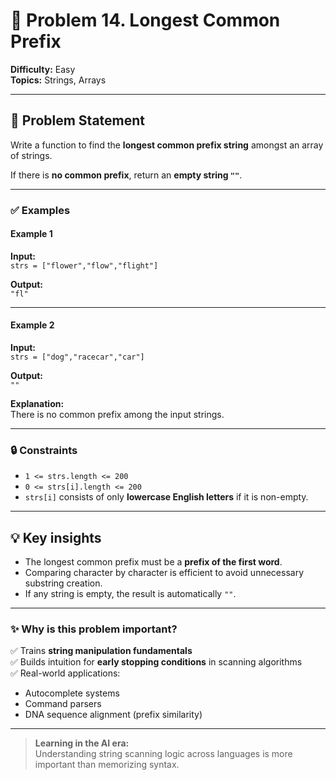 # 📝 Problem 14. Longest Common Prefix

**Difficulty:** Easy  
**Topics:** Strings, Arrays

---

## 📖 Problem Statement

Write a function to find the **longest common prefix string** amongst an array of strings.

If there is **no common prefix**, return an **empty string `""`**.

---

### ✅ **Examples**

#### **Example 1**

**Input:**  
`strs = ["flower","flow","flight"]`

**Output:**  
`"fl"`

---

#### **Example 2**

**Input:**  
`strs = ["dog","racecar","car"]`

**Output:**  
`""`

**Explanation:**  
There is no common prefix among the input strings.

---

### 🔒 **Constraints**

- `1 <= strs.length <= 200`
- `0 <= strs[i].length <= 200`
- `strs[i]` consists of only **lowercase English letters** if it is non-empty.

---

## 💡 **Key insights**

- The longest common prefix must be a **prefix of the first word**.
- Comparing character by character is efficient to avoid unnecessary substring creation.
- If any string is empty, the result is automatically `""`.

---

### ✨ **Why is this problem important?**

✅ Trains **string manipulation fundamentals**  
✅ Builds intuition for **early stopping conditions** in scanning algorithms  
✅ Real-world applications:
  - Autocomplete systems
  - Command parsers
  - DNA sequence alignment (prefix similarity)

---

> **Learning in the AI era:**  
> Understanding string scanning logic across languages is more important than memorizing syntax.

